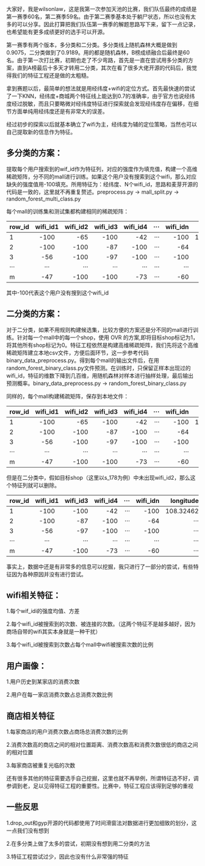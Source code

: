 大家好，我是wilsonlaw，这是我第一次参加天池的比赛，我们队伍最终的成绩是第一赛季60名，第二赛季59名。由于第二赛季基本处于躺尸状态，所以也没有太多的可以分享。因此打算把我们队伍第一赛季的解题思路写下来，留下一点记录，也希望能有更多成绩更好的选手可以开源。

第一赛季有两个版本，多分类和二分类。多分类线上随机森林大概是做到0.9075，二分类做到了0.9189。用的都是随机森林，B榜成绩融合后最终是60名。由于第一次打比赛，初期也走了不少弯路，首先是一直在尝试用多分类的方案，直到A榜最后十多天才转用二分类，其次在看了很多大佬开源的代码后，我觉得我们的特征工程还是做的太粗糙。

拿到赛题以后，最简单的想法就是用经纬度+wifi的定位方式。首先最快速的尝试了一下KNN，经纬度+商城两个特征线上能达到0.7的准确率，由于官方也说经纬度经过脱敏，而且只要略微对经纬度特征进行探索就会发现经纬度存在偏移，在细节方面单纯用经纬度还是有非常大的误差。

经过初步的探索以后就基本确立了wifi为主，经纬度为辅的定位策略，当然也可以自己提取新的信息作为特征。

多分类的方案：
---
提取每个用户搜索到的wif_id作为特征列，对应的强度作为填充值，构建一个高维稀疏矩阵，分不同的mall进行训练。如果这个用户没有搜索到这个wifi，那么对应缺失的强度值用-100填充。所用特征为：经纬度、N个wifi_id，思路和麦芽开源的代码是一致的，这里就不再重复赘述。preprocess.py -> mall_split.py -> random_forest_multi_class.py

每个mall的训练集和测试集都构建相同的稀疏矩阵：

| row_id | wifi_id1| wifi_id2|wifi_id3|wifi_id4|···|wifi_idn|longitude|latitude|shop_id|
| ---- |:-----:| -----:|-----:|-----:|-----:|-----:|-----:|-----:|------:|
| 1  | -100 | -65 |-100 |-42 |···|-100|108.32462|46.23547|s_1043|
| 2 | -100 | -100|-87|-100|···|-64|···|···|s_178|
| 3 | -56| -100|-97|-100|···|-100|···|···|s_458|
| ··· | ···| ···|···|···|···|···|···|···|···|
| m | -47| -100|-100|-73|···|-60|···|···|s_178|

其中-100代表这个用户没有搜到这个wifi_id

二分类的方案：
---

对于二分类，如果不用规则构建候选集，比较方便的方案还是分不同的mall进行训练。针对每一个mall中的每一个shop，使用 OVR 的方案,即将目标shop标记为1，将其他所有shop标记为0。特征工程依然是构建高维稀疏矩阵，我们先将这个高维稀疏矩阵建立本地csv文件，方便后面环节，这一步参考代码binary_data_preprocess.py。得到每个mall的输出文件后，在用random_forest_binary_class.py文件预测。在训练时，只保留正样本出现过的wifi_id，特征的维数下降到几百维，用随机森林对样本进行抽样处理，最后输出预测概率。binary_data_preprocess.py -> random_forest_binary_class.py

同样的，每个mall构建稀疏矩阵，保存到本地文件：

| row_id | wifi_id1| wifi_id2|wifi_id3|wifi_id4|···|wifi_idn|longitude|latitude|shop_id|
| ---- |:-----:| -----:|-----:|-----:|-----:|-----:|-----:|-----:|------:|
| 1  | -100 | -65 |-100 |-42 |···|-100|108.32462|46.23547|s_1043|
| 2 | -100 | -100|-87|-100|···|-64|···|···|s_178|
| 3 | -56| -100|-97|-100|···|-100|···|···|s_458|
| ··· | ···| ···|···|···|···|···|···|···|···|
| m | -47| -100|-100|-73|···|-60|···|···|s_178|

但是在二分类中，假如目标shop（这里以s_178为例）中未出现wifi_id2，那么这个特征列就可以删除。

| row_id | wifi_id1|wifi_id3|wifi_id4|···|wifi_idn|longitude|latitude|shop_id|label|
| ---- |:-----:| -----:|-----:|-----:|-----:|-----:|-----:|-----:|------:|
| 1  | -100  |-100 |-42 |···|-100|108.32462|46.23547|s_1043|0|
| 2 | -100 |-87|-100|···|-64|···|···|s_178|1|
| 3 | -56| -97|-100|···|-100|···|···|s_458|0|
| ··· | ···| ···|···|···|···|···|···|···|···|
| m | -47|-100|-73|···|-60|···|···|s_178|1|


事实上，数据中还是有非常多的信息可以挖掘，我只进行了一部分的尝试，有些特征因为各种原因并没有进行尝试。

wifi相关特征：
---

1.每个wif_idi的强度均值、方差

2.每个wifi_id被搜索到的次数、被连接的次数。（这两个特征不是越多越好，因为商场自带的wifi其实本身就是一种干扰）

3.每个wifi_id被搜索到次数占每个mall中wifi被搜索次数的比例

用户画像：
---

1.用户历史到某家店的消费次数

2.用户在每一家店消费次数占总消费次数比例


商店相关特征
---
1.每家商店的用户消费次数占商场总消费次数的比例

2.消费次数高的商店之间的相对位置距离、消费次数高和消费次数很低的商店之间的相对位置

3.每家商店被重复光临的次数

还有很多其他的特征需要选手自己挖掘，这里也就不再举例，所谓特征选不好，调参调到老，足以见得特征工程的重要性。比赛中，特征工程应该得到足够的重视

一些反思
---

1.drop_out和gyp开源的代码都使用了时间滑窗法对数据进行更加细致的划分，这一点我们没有想到

2.在多分类上做了太多的尝试，初期没有想到用二分类的方法

3.特征工程尝试过少，因此也没有什么非常强的特征
